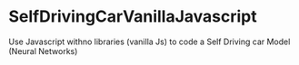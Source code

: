 # SelfDrivingCarVanillaJavascript
Use Javascript withno libraries (vanilla Js) to code a Self Driving car Model (Neural Networks)
